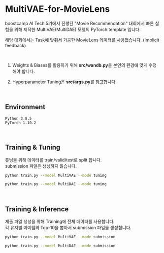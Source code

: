 # MultiVAE-for-MovieLens

boostcamp AI Tech 5기에서 진행된 "Movie Recommendation" 대회에서 빠른 실험을 위해 제작한 MultiVAE(MultiDAE) 모델의 PyTorch template 입니다.

해당 대회에서는 Task에 맞춰서 가공한 MovieLens 데이터를 사용했습니다. (Implicit feedback)

<br>

1. Weights & Biases를 활용하기 위해 **src/wandb.py**을 본인의 환경에 맞게 수정해야 합니다.

2. Hyperparameter Tuning은 **src/args.py**를 참고합니다.

<br>

## Environment
`Python 3.8.5`  
`PyTorch 1.10.2`


<br>

## Training & Tuning

튜닝을 위해 데이터를 train/valid/test로 split 합니다.  
submission 파일은 생성하지 않습니다.

```bash
python train.py --model MultiVAE --mode tuning
```

```bash
python train.py --model MultiDAE --mode tuning
```

<br>

## Training & Inference

제출 파일 생성을 위해 Training에 전체 데이터를 사용합니다.  
각 유저별 아이템의 Top-10을 뽑아서 submission 파일을 생성합니다.

```bash
python train.py --model MultiVAE --mode submission
```

```bash
python train.py --model MultiDAE --mode submission
```